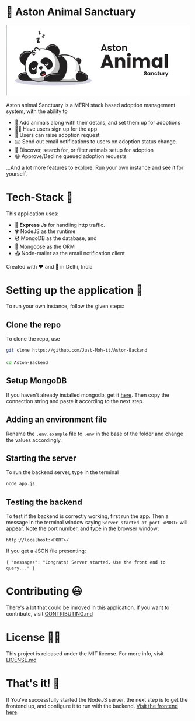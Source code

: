 # 🐼 Aston Animal Sanctuary
![Animal Sanctuary Logo](/assets/images/project_logo.png)


Aston animal Sanctuary is a MERN stack based adoption management system, with the ability to

- 🦄 Add animals along with their details, and set them up for adoptions
- 👮‍♀️ Have users sign up for the app
- 🐼 Users can raise adoption request
- ✉️ Send out email notifications to users on adoption status change.
- 👀 Discover, search for, or filter animals setup for adoption
- 😃 Approve/Decline queued adoption requests

...And a lot more features to explore. Run your own instance and see it for yourself.

# Tech-Stack 📱

This application uses:
- 🚅 **Express Js** for handling http traffic.
- 🍀 NodeJS as the runtime
- 💿 MongoDB as the database, and 
- 🐑 Mongoose as the ORM
- 📤 Node-mailer as the email notification client

Created with ❤️ and 🐼 in Delhi, India

# Setting up the application 🔌

To run your own instance, follow the given steps:

## Clone the repo

To clone the repo, use
```bash
git clone https://github.com/Just-Moh-it/Aston-Backend

cd Aston-Backend
```

## Setup MongoDB

If you haven't already installed mongodb, get it [here](https://docs.mongodb.com/manual/installation/). Then copy the connection string and paste it according to the next step.

## Adding an environment file

Rename the `.env.example` file to `.env` in the base of the folder and change the values accordingly.

## Starting the server

To run the backend server, type in the terminal
```bash
node app.js
```

## Testing the backend

To test if the backend is correctly working, first run the app. Then a message in the terminal window saying 
```Server started at port <PORT>```
will appear. Note the port number, and type in the browser window:

```
http://localhost:<PORT>/
```
If you get a JSON file presenting:
```
{ "messages": "Congrats! Server started. Use the front end to query..." }
```

# Contributing 😃

There's a lot that could be imroved in this application. If you want to contribute, visit [CONTRIBUTING.md](/CONTRIBUTING.md)

# License 👩‍⚖️

This project is released under the MIT license. For more info, visit [LICENSE.md](/LICENSE.md)

# That's it! 🎉

If You've successfully started the NodeJS server, the next step is to get the frontend up, and configure it to run with the backend. [Visit the frontend here](https://github.com/Just-Moh-it/Aston-Frontend).

